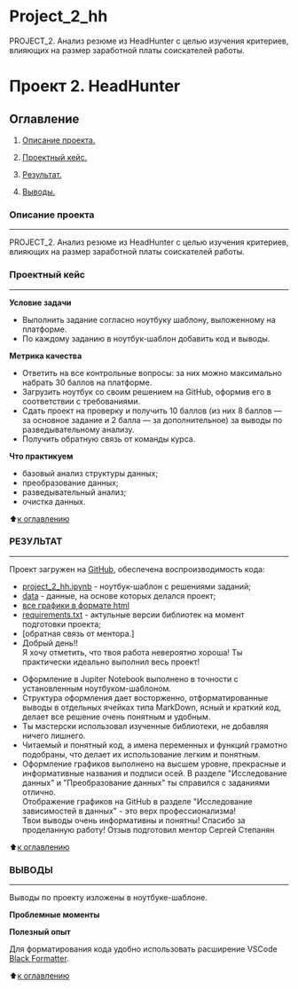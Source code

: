 # Project_2_hh
PROJECT_2. Анализ резюме из HeadHunter с целью изучения критериев, влияющих на размер заработной платы соискателей работы.
# Проект 2. HeadHunter

## Оглавление

1. [Описание проекта.](https://github.com/Petrleon85/Project_2_hh/blob/main/README.md#описание-проекта)

1. [Проектный кейс.](https://github.com/Petrleon85/Project_2_hh/blob/main/README.md#проектный-кейс)

1. [Результат.](https://github.com/Petrleon85/Project_2_hh/blob/main/README.md#результат)

1. [Выводы.](https://github.com/Petrleon85/Project_2_hh/blob/main/README.md#выводы)

### Описание проекта
---

PROJECT_2. Анализ резюме из HeadHunter с целью изучения критериев, влияющих на размер заработной платы соискателей работы.

### Проектный кейс

---

**Условие задачи**

* Выполнить задание согласно ноутбуку шаблону, выложенному на платформе. 
* По каждому заданию в ноутбук-шаблон добавить код и выводы.

**Метрика качества**

* Ответить на все контрольные вопросы: за них можно максимально набрать 30 баллов на платформе.
* Загрузить ноутбук со своим решением на GitHub, оформив его в соответствии с требованиями.
* Сдать проект на проверку и получить 10 баллов (из них 8 баллов — за основное задание и 2 балла — за дополнительное) за выводы по разведывательному анализу.
* Получить обратную связь от команды курса.

**Что практикуем**

* базовый анализ структуры данных;
* преобразование данных;
* разведывательный анализ;
* очистка данных.


⬆️[к оглавлению](https://github.com/Petrleon85/Project_2_hh/blob/main/README.md#оглавление)

### РЕЗУЛЬТАТ

---

Проект загружен на [GitHub](https://github.com/Petrleon85/Project_2_hh.git), обеспечена воспроизводимость кода:

*   [project_2_hh.ipynb]((Project_2_hh.ipynb)) - ноутбук-шаблон с решениями заданий;
*   [data](https://drive.google.com/drive/folders/1l4yg8CEw5fBAQIi6J3NNf21YBwysMBAh?usp=drive_link) - данные, на основе которых делался проект;
*   [все графики в формате html](https://drive.google.com/drive/folders/1dO4_uAtK_D7VnGWpd1Ft6YVEEuEul59m?usp=drive_link)
*   [requirements.txt](requirements.txt) - актульные версии библиотек на момент подготовки проекта;
*   [обратная связь от ментора.]
*   Добрый день!!  
Я хочу отметить, что твоя работа невероятно хороша! Ты практически идеально выполнил весь проект!
- Оформление в Jupiter Notebook выполнено в точности с установленным ноутбуком-шаблоном.
- Структура оформления дает восторженно, отформатированные выводы в отдельных ячейках типа MarkDown, ясный и краткий код, делает все решение очень понятным и удобным.
- Ты мастерски использовал изученные библиотеки, не добавляя ничего лишнего.
- Читаемый и понятный код, а имена переменных и функций грамотно подобраны, что делает их использование легким и понятным.
- Оформление графиков выполнено на высшем уровне, прекрасные и информативные названия и подписи осей.
В разделе "Исследование данных" и "Преобразование данных" ты справился с заданиями отлично.  
Отображение графиков на GitHub в разделе "Исследование зависимостей в данных" - это верх профессионализма!  
Твои выводы очень информативны и понятны!
Спасибо за проделанную работу!
Отзыв подготовил ментор Сергей Степанян

⬆️[к оглавлению](https://github.com/Petrleon85/Project_2_hh/blob/main/README.md#оглавление)

### ВЫВОДЫ

---

Выводы по проекту изложены в ноутбуке-шаблоне.

**Проблемные моменты**


**Полезный опыт**

Для форматирования кода удобно использовать расширение VSCode [Black Formatter](https://marketplace.visualstudio.com/items?itemName=ms-python.black-formatter).



⬆️[к оглавлению](https://github.com/Petrleon85/Project_2_hh/blob/main/README.md#оглавление)
